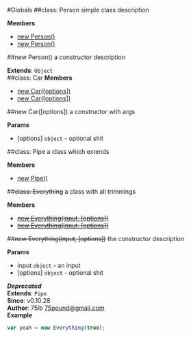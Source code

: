 #Globals
<a name="Person"></a>
##class: Person
simple class description

**Members**

  * [new Person()](#Person)
  * [new Person()](#Person)

<a name="Person"></a>
##new Person()
a constructor description

**Extends**: `Object`  
<a name="Car"></a>
##class: Car
**Members**

  * [new Car([options])](#Car)
  * [new Car([options])](#Car)

<a name="Car"></a>
##new Car([options])
a constructor with args

**Params**

- [options] `object` - optional shit

<a name="Pipe"></a>
##class: Pipe
a class which extends

**Members**

  * [new Pipe()](#Pipe)

<a name="Everything"></a>
##~~class: Everything~~
a class with all trimmings

**Members**

  * [~~new Everything(input, [options])~~](#Everything)
  * [~~new Everything(input, [options])~~](#Everything)

<a name="Everything"></a>
##~~new Everything(input, [options])~~
the constructor description

**Params**

- input `object` - an input
- [options] `object` - optional shit

***Deprecated***  
**Extends**: `Pipe`  
**Since**: v0.10.28  
**Author**: 75lb <75pound@gmail.com>  
**Example**  
```js
var yeah = new Everything(true);
```

